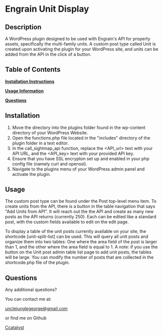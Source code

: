 # Engrain Unit Display

## Description

A WordPress plugin designed to be used with Engrain's API for property assets, specifically the multi-family units. A custom post type called Unit is created upon activating the plugin for your WordPress site, and units can be added from the API in the click of a button.

## Table of Contents

**[Installation Instructions](#installation)**

**[Usage Information](#usage)**

**[Questions](#questions)**

## Installation

1. Move the directory into the plugins folder found in the wp-content directory of your WordPress Website.
2. Open the functions.php file located in the "includes" directory of the plugin folder in a text editor.
3. In the call_sightmap_api function, replace the <API_url> text with your API URL, and the <API_key> text with your provided API key.
4. Ensure that you have SSL encrypton set up and enabled in your php config file (namely curl and openssl).
5. Navigate to the plugins menu of your WordPress admin panel and activate the plugin.

## Usage

The custom post type can be found under the Post top-level menu item. To create units from the API, there is a button in the table navigation that says "Add Units from API". It will reach out the the API and create as many new posts as the API returns (currently 250). Each can be edited like a standard post, with the custom fields available to edit on the edit page.

To display a table of the unit posts currently available on your site, the shortcode [unit-split-list] can be used. This will query all unit posts and organize them into two tables: One where the area field of the post is larger than 1, and the other where the area field is equal to 1. A note: if you use the button on the Unit post admin table list page to add unit posts, the tables will be large. You can modify the number of posts that are collected in the shortcode.php file of the plugin.

## Questions

Any additional questions?

You can contact me at:

unclejunglegeorge@gmail.com

or find me on Github

[Ccatalyst](https://github.com/Ccatalyst)
